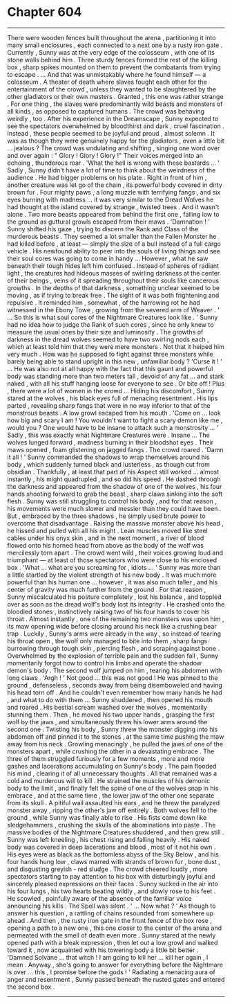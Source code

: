 
# Chapter 604


---

There were wooden fences built throughout the arena , partitioning it into many small enclosures , each connected to a next one by a rusty iron gate . Currently , Sunny was at the very edge of the colosseum , with one of its stone walls behind him . Three sturdy fences formed the rest of the killing box , sharp spikes mounted on them to prevent the combatants from trying to escape .
… And that was unmistakably where he found himself — a colosseum . A theater of death where slaves fought each other for the entertainment of the crowd , unless they wanted to be slaughtered by the other gladiators or their own masters .
Granted , this one was rather strange . For one thing , the slaves were predominantly wild beasts and monsters of all kinds , as opposed to captured humans . The crowd was behaving weirdly , too . After his experience in the Dreamscape , Sunny expected to see the spectators overwhelmed by bloodthirst and dark , cruel fascination .
Instead , these people seemed to be joyful and proud , almost solemn . It was as though they were genuinely happy for the gladiators , even a little bit … jealous ? The crowd was undulating and shifting , singing one word over and over again :
" Glory ! Glory ! Glory !"
Their voices merged into an echoing , thunderous roar .
'What the hell is wrong with these bastards … '
Sadly , Sunny didn't have a lot of time to think about the weirdness of the audience . He had bigger problems on his plate .
Right in front of him , another creature was let go of the chain , its powerful body covered in dirty brown fur . Four mighty paws , a long muzzle with terrifying fangs , and six eyes burning with madness … it was very similar to the Dread Wolves he had thought at the island covered by strange , twisted trees .
And it wasn't alone .
Two more beasts appeared from behind the first one , falling low to the ground as guttural growls escaped from their maws .
'Damnation ! '
Sunny shifted his gaze , trying to discern the Rank and Class of the murderous beasts . They seemed a lot smaller than the Fallen Monster he had killed before , at least — simply the size of a bull instead of a full cargo vehicle . His newfound ability to peer into the souls of living things and see their soul cores was going to come in handy ...
However , what he saw beneath their tough hides left him confused . Instead of spheres of radiant light , the creatures had hideous masses of swirling darkness at the center of their beings , veins of it spreading throughout their souls like cancerous growths . In the depths of that darkness , something unclear seemed to be moving , as if trying to break free .
The sight of it was both frightening and repulsive .
It reminded him , somewhat , of the harrowing rot he had witnessed in the Ebony Towe , growing from the severed arm of Weaver .
' ... So this is what soul cores of the Nightmare Creatures look like . '
Sunny had no idea how to judge the Rank of such cores , since he only knew to measure the usual ones by their size and luminosity . The growths of darkness in the dread wolves seemed to have two swirling nods each , which at least told him that they were mere monsters .
Not that it helped him very much .
How was he supposed to fight against three monsters while barely being able to stand upright in this new , unfamiliar body ?
'Curse it ! '
… He was also not at all happy with the fact that this gaunt and powerful body was standing more than two meters tall , devoid of any fat ... and stark naked , with all his stuff hanging loose for everyone to see .
Or bite off !
Plus , there were a lot of women in the crowd ...
Hiding his discomfort , Sunny stared at the wolves , his black eyes full of menacing resentment . His lips parted , revealing sharp fangs that were in no way inferior to that of the monstrous beasts . A low growl escaped from his mouth .
'Come on … look how big and scary I am ! You wouldn't want to fight a scary demon like me , would you ? One would have to be insane to attack such a monstrosity … '
Sadly , this was exactly what Nightmare Creatures were . Insane …
The wolves lunged forward , madness burning in their bloodshot eyes . Their maws opened , foam glistening on jagged fangs . The crowd roared .
'Damn it all ! '
Sunny commanded the shadows to wrap themselves around his body , which suddenly turned black and lusterless , as though cut from obsidian . Thankfully , at least that part of his Aspect still worked … almost instantly , his might quadrupled , and so did his speed .
He dashed through the darkness and appeared from the shadow of one of the wolves , his four hands shooting forward to grab the beast , sharp claws sinking into the soft flesh . Sunny was still struggling to control his body , and for that reason , his movements were much slower and messier than they could have been .
But , embraced by the three shadows , he simply used brute power to overcome that disadvantage .
Raising the massive monster above his head , he hissed and pulled with all his might . Lean muscles moved like steel cables under his onyx skin , and in the next moment , a river of blood flowed onto his horned head from above as the body of the wolf was mercilessly torn apart .
The crowd went wild , their voices growing loud and triumphant — at least of those spectators who were close to his enclosed box .
'What … what are you screaming for , idiots … '
Sunny was more than a little startled by the violent strength of his new body . It was much more powerful than his human one … however , it was also much taller , and his center of gravity was much further from the ground .
For that reason , Sunny miscalculated his posture completely , lost his balance , and toppled over as soon as the dread wolf's body lost its integrity .
He crashed onto the bloodied stones , instinctively raising two of his four hands to cover his throat . Almost instantly , one of the remaining two monsters was upon him , its maw opening wide before closing around his neck like a crushing bear trap .
Luckily , Sunny's arms were already in the way , so instead of tearing his throat open , the wolf only managed to bite into them , sharp fangs burrowing through tough skin , piercing flesh , and scraping against bone .
Overwhelmed by the explosion of terrible pain and the sudden fall , Sunny momentarily forgot how to control his limbs and operate the shadow demon's body . The second wolf jumped on him , tearing his abdomen with long claws .
'Argh ! '
Not good … this was not good ! He was pinned to the ground , defenseless , seconds away from being disemboweled and having his head torn off . And he couldn't even remember how many hands he had , and what to do with them …
Sunny shuddered , then opened his mouth and roared . His bestial scream washed over the wolves , momentarily stunning them .
Then , he moved his two upper hands , grasping the first wolf by the jaws , and simultaneously threw his lower arms around the second one . Twisting his body , Sunny threw the monster digging into his abdomen off and pinned it to the stones , at the same time pushing the maw away from his neck .
Growling menacingly , he pulled the jaws of one of the monsters apart , while crushing the other in a devastating embrace .
The three of them struggled furiously for a few moments , more and more gashes and lacerations accumulating on Sunny's body . The pain flooded his mind , clearing it of all unnecessary thoughts .
All that remained was a cold and murderous will to kill .
He strained the muscles of his demonic body to the limit , and finally felt the spine of one of the wolves snap in his embrace , and at the same time , the lower jaw of the other one separate from its skull .
A pitiful wail assaulted his ears , and he threw the paralyzed monster away , ripping the other's jaw off entirely .
Both wolves fell to the ground , while Sunny was finally able to rise . His fists came down like sledgehammers , crushing the skulls of the abominations into paste .
The massive bodies of the Nightmare Creatures shuddered , and then grew still .
Sunny was left kneeling , his chest rising and falling heavily . His naked body was covered in deep lacerations and blood , most of it not his own . His eyes were as black as the bottomless abyss of the Sky Below , and his four hands hung low , claws marred with strands of brown fur , bone dust , and disgusting greyish - red sludge .
The crowd cheered loudly , more spectators starting to pay attention to his box with disturbingly joyful and sincerely pleased expressions on their faces .
Sunny sucked in the air into his four lungs , his two hearts beating wildly , and slowly rose to his feet . He scowled , painfully aware of the absence of the familiar voice announcing his kills . The Spell was silent .
' ... Now what ? '
As though to answer his question , a rattling of chains resounded from somewhere up ahead .
And then , the rusty iron gate in the front fence of the box rose , opening a path to a new one , this one closer to the center of the arena and permeated with the smell of death even more .
Sunny stared at the newly opened path with a bleak expression , then let out a low growl and walked toward it , now acquainted with his towering body a little bit better .
'Damned Solvane ... that witch ! I am going to kill her … kill her again , I mean . Anyway , she's going to answer for everything before the Nightmare is over ... this , I promise before the gods ! '
Radiating a menacing aura of anger and resentment , Sunny passed beneath the rusted gates and entered the second box .

---

